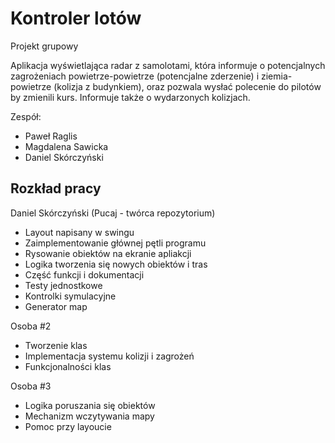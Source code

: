 # Kontroler lotów
Projekt grupowy

Aplikacja wyświetlająca radar z samolotami, która informuje o potencjalnych zagrożeniach powietrze-powietrze (potencjalne zderzenie) i ziemia-powietrze (kolizja z budynkiem), oraz pozwala wysłać polecenie do pilotów by zmienili kurs. Informuje także o wydarzonych kolizjach.

Zespół:
  - Paweł Raglis
  - Magdalena Sawicka
  - Daniel Skórczyński

## Rozkład pracy
Daniel Skórczyński (Pucaj - twórca repozytorium)
  - Layout napisany w swingu
  - Zaimplementowanie głównej pętli programu
  - Rysowanie obiektów na ekranie apliakcji
  - Logika tworzenia się nowych obiektów i tras
  - Część funkcji i dokumentacji
  - Testy jednostkowe
  - Kontrolki symulacyjne
  - Generator map
  
Osoba #2
  - Tworzenie klas
  - Implementacja systemu kolizji i zagrożeń
  - Funkcjonalności klas
  
Osoba #3
  - Logika poruszania się obiektów
  - Mechanizm wczytywania mapy
  - Pomoc przy layoucie
